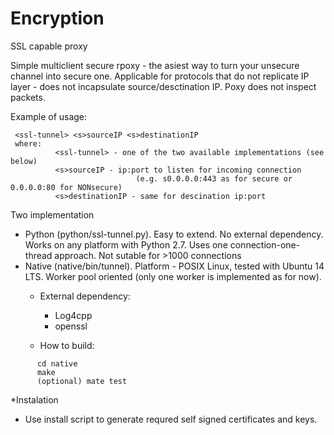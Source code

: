 Encryption
==========

SSL capable proxy

Simple multiclient secure rpoxy - the asiest way to turn your unsecure channel into secure one. 
Applicable for protocols that do not replicate IP layer - does not incapsulate source/desctination IP. Poxy
does not inspect packets.

Example of usage:
```
 <ssl-tunnel> <s>sourceIP <s>destinationIP 
 where:
          <ssl-tunnel> - one of the two available implementations (see below)
          <s>sourceIP - ip:port to listen for incoming connection 
                            (e.g. s0.0.0.0:443 as for secure or 0.0.0.0:80 for NONsecure)
          <s>destinationIP - same for descination ip:port
```
          
Two implementation

* Python (python/ssl-tunnel.py). Easy to extend. No external dependency. Works on any platform with Python 2.7. Uses one connection-one-thread approach. Not sutable for >1000 connections
* Native (native/bin/tunnel). Platform - POSIX Linux, tested with Ubuntu 14 LTS. Worker pool oriented (only one worker is implemented as for now).
  * External dependency:
    * Log4cpp
    * openssl
    
  * How to build:
``` 
      cd native
      make
      (optional) mate test 
```
*Instalation
  * Use install script to generate requred self signed certificates and keys. 
    
    
